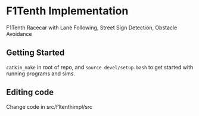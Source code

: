 # F1Tenth Implementation
F1Tenth Racecar with Lane Following, Street Sign Detection, Obstacle Avoidance

## Getting Started
```catkin_make``` in root of repo, and ```source devel/setup.bash``` to get started with running programs and sims. 

## Editing code
Change code in src/f1tenthimpl/src

